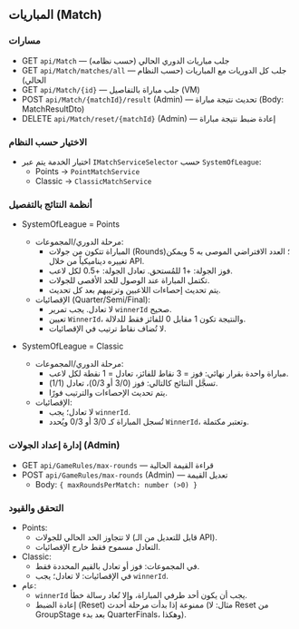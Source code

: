 ## المباريات (Match)

### مسارات

-   GET `api/Match` — جلب مباريات الدوري الحالي (حسب نظامه)
-   GET `api/Match/matches/all` — جلب كل الدوريات مع المباريات (حسب النظام الحالي)
-   GET `api/Match/{id}` — جلب مباراة بالتفاصيل (VM)
-   POST `api/Match/{matchId}/result` (Admin) — تحديث نتيجة مباراة (Body: MatchResultDto)
-   DELETE `api/Match/reset/{matchId}` (Admin) — إعادة ضبط نتيجة مباراة

### الاختيار حسب النظام

-   اختيار الخدمة يتم عبر `IMatchServiceSelector` حسب `SystemOfLeague`:
    -   Points → `PointMatchService`
    -   Classic → `ClassicMatchService`

### أنظمة النتائج بالتفصيل

-   SystemOfLeague = Points

    -   مرحلة الدوري/المجموعات:
        -   المباراة تتكون من جولات (Rounds)؛ العدد الافتراضي الموصى به 5 ويمكن تغييره ديناميكياً من خلال API.
        -   فوز الجولة: +1 للمُستحق. تعادل الجولة: +0.5 لكل لاعب.
        -   تكتمل المباراة عند الوصول للحد الأقصى للجولات.
        -   يتم تحديث إحصاءات اللاعبين وترتيبهم بعد كل تحديث.
    -   الإقصائيات (Quarter/Semi/Final):
        -   لا تعادل. يجب تمرير `winnerId` صحيح.
        -   تعيين `WinnerId`، والنتيجة تكون 1 مقابل 0 للفائز فقط للدلالة.
        -   لا تُضاف نقاط ترتيب في الإقصائيات.

-   SystemOfLeague = Classic
    -   مرحلة الدوري/المجموعات:
        -   مباراة واحدة بقرار نهائي: فوز = 3 نقاط للفائز، تعادل = 1 نقطة لكل لاعب.
        -   تسجَّل النتائج كالتالي: فوز (3/0 أو 0/3)، تعادل (1/1).
        -   يتم تحديث الإحصاءات والترتيب فورًا.
    -   الإقصائيات:
        -   لا تعادل؛ يجب `winnerId`.
        -   تُسجل المباراة كـ 3/0 أو 0/3 ويُحدد `WinnerId`، وتعتبر مكتملة.

### إدارة إعداد الجولات (Admin)

-   GET `api/GameRules/max-rounds` — قراءة القيمة الحالية
-   POST `api/GameRules/max-rounds` (Admin) — تعديل القيمة
    -   Body: `{ maxRoundsPerMatch: number (>0) }`

### التحقق والقيود

-   Points:
    -   لا تتجاوز الحد الحالي للجولات (قابل للتعديل من الـ API).
    -   التعادل مسموح فقط خارج الإقصائيات.
-   Classic:
    -   في المجموعات: فوز أو تعادل بالقيم المحددة فقط.
    -   في الإقصائيات: لا تعادل؛ يجب `winnerId`.
-   عام:
    -   `winnerId` يجب أن يكون أحد طرفي المباراة، وإلا تُعاد رسالة خطأ.
    -   إعادة الضبط (Reset) ممنوعة إذا بدأت مرحلة أحدث (مثال: لا Reset من GroupStage بعد بدء QuarterFinals، وهكذا).
